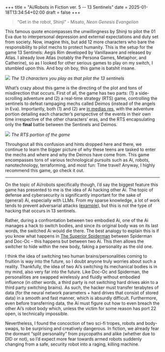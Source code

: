 +++
title =  "Ai/Robots in Fiction ver. 5 -- 13 Sentinels"
date = 2025-01-18T13:34:54+02:00
draft = false
+++

> “Get in the robot, Shinji” - Misato, *Neon Genesis Evangelion*

This famous quote encompasses the unwillingness by Shinji to pilot the 01 Eva due to interpersonal depression and external expectations and duty set from society. Now, imagine this, but add 12 more characters who bare the responsibility to pilot mechs to protect humanity. This is the setup for the game 13 Sentinels: Aegis Rim developed by Vanillaware and released by Atlas. I already love Atlas (notably the Persona Games, Metaphor, and Catherine), so as I looked for other serious games to play on my switch, I stumbled upon this. And boy oh boy, this game is batshit insane.

![](https://i.imgur.com/qrs0vNm.png)
*The 13 characters you play as that pilot the 13 sentinels*

What’s crazy about this game is the directing of the plot and tons of misdirection that occurs. First of all, the game has two parts: (1) a side-scrolling adventure and (2) a real-time strategy (RTS) game, controlling the sentinels to defeat rampaging mechs called Deimos (instead of the angels in Eva). Importantly, both (1) and (2) are [in medias res](https://en.wikipedia.org/wiki/In_medias_res), with the adventure portion detailing each character’s perspective of the events in their own time irrespective of the other characters’ eras, and the RTS encapsulating only the **final** battle between the Sentinels and Deimos.

![](https://i.imgur.com/OGB7fcB.png)
*The RTS portion of the game*

Throuhgout all this confusion and hints dropped here and there, we continue to learn the bigger picture of why these teens are tasked to enter the mechs and where and why the Deimos have come from. This game encompasses tons of various technological pursuits such as Ai, robots, nanotechnology, terraforming, and most fun: Time travel! Anyway, I highly recommend this game, go check it out.

---

On the topic of Ai/robots specifically though, I’d say the biggest feature this game has presented to me is the idea of Ai hacking other Ai. The topic of defense and cybersecurity is significantly important for the sake of (general) Ai, especially with LLMs. From my sparse knowledge, a lot of work tends to prevent adversarial attacks ([example](https://openreview.net/forum?id=wNere1lelo)), but this is not the type of hacking that occurs in 13 sentinels.

Rather, during a confrontation between two embodied Ai, one of the Ai manages a hack to switch bodies, and since its original body was on its last words, the switched Ai would die there. The best analogy to explain this is if you know what happens in [The Superior Spiderman](https://en.wikipedia.org/wiki/The_Superior_Spider-Man) between Spiderman and Doc-Oc – this happens but between two Ai. This then allows the switcher to hide within the new body, faking a personality as the old one.

I think the idea of switching two human brains/personalities coming to fruition is way into the future, so I doubt anyone truly worries about such a reality. Thankfully, the idea of two Ai’s switching its mechanical bodies is in my mind, also very far into the future. Like Doc-Oc and Spiderman, the personalities are swapped wirelessly and fluidly without embodied influence (in other words, a third party is not switching hard drives akin to a third party switching brains). As such, the hacker must transfer terabytes of data (for the neural network parameters + hard drives that consist of stored data) in a smooth and fast manner, which is absurdly difficult. Furthermore, even before transferring data, the Ai must figure out how to even breach the other Ai’s robot body which, unless the victim for some reason has port 22 open, is technically impossible.

Nevertheless, I found the concoction of two sci-fi tropes, robots and body-swaps, to be surprising and creatively dangerous. In fiction, we already fear the dormant “split personality” from psycopaths and alike (whether due to DID or not), so I’d expect more fear towards armed robots suddenly changing from a safe, security robot into a raging, killing machine.